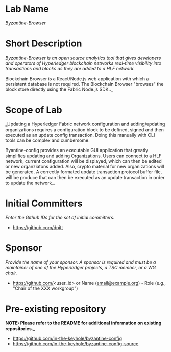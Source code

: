 
# Lab Name
_Byzantine-Browser_

# Short Description
_Byzantine-Browser is an open source analytics tool that gives developers and operators of Hyperledger blockchain networks real-time visibility into transactions and blocks as they are added to a HLF network._

Blockchain Browser is a React/Node.js web application with which a persistent database is not required. The Blockchain Browser "browses" the block store directly using the Fabric Node.js SDK.._

# Scope of Lab
_Updating a Hyperledger Fabric network configuration and adding/updating organizations requires a configuration block to be defined, signed and then executed as an update config transaction. Doing this manually with CLI tools can be complex and cumbersome.

Byantine-config provides an executable GUI application that greatly simplifies updating and adding Organizations. Users can connect to a HLF network, current configuration will be displayed, which can then be edited or new organziatons added. Also, crypto material for new organizations will be generated.  A correctly formated update transaction protocol buffer file, will be produce that can then be executed as an update transaction in order to update the network._

# Initial Committers
_Enter the Github IDs for the set of initial committers._
- https://github.com/dpitt


# Sponsor
_Provide the name of your sponsor. A sponsor is required and must be a maintainer of one of the Hyperledger projects, a TSC member, or a WG chair._
- https://github.com/<user_id> or Name (email@example.org) - Role (e.g., "Chair of the XXX workgroup")

# Pre-existing repository
 **NOTE: Please refer to the README for additional information on existing repositories.**_
- https://github.com/in-the-keyhole/byzantine-config 
- https://github.com/in-the-keyhole/byzantine-config-source
